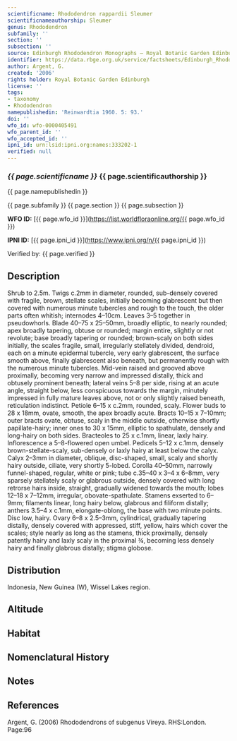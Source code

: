```yaml
---
scientificname: Rhododendron rappardii Sleumer
scientificnameauthorship: Sleumer
genus: Rhododendron
subfamily: ''
section: ''
subsection: ''
source: Edinburgh Rhododendron Monographs – Royal Botanic Garden Edinburgh
identifier: https://data.rbge.org.uk/service/factsheets/Edinburgh_Rhododendron_Monographs.xhtml
author: Argent, G.
created: '2006'
rights holder: Royal Botanic Garden Edinburgh
license: ''
tags:
- taxonomy
- Rhododendron
namepublishedin: 'Reinwardtia 1960. 5: 93.'
doi: ''
wfo_id: wfo-0000405491
wfo_parent_id: ''
wfo_accepted_id: ''
ipni_id: urn:lsid:ipni.org:names:333202-1
verified: null
---
```

### _{{ page.scientificname }}_ {{ page.scientificauthorship }}
 {{ page.namepublishedin }}

{{ page.subfamily }} {{ page.section }} {{ page.subsection }}

**WFO ID:** [{{ page.wfo_id }}](https://list.worldfloraonline.org/{{ page.wfo_id }})

**IPNI ID:** [{{ page.ipni_id }}](https://www.ipni.org/n/{{ page.ipni_id }})

Verified by: {{ page.verified }}



## Description
Shrub to 2.5m. Twigs c.2mm in diameter, rounded, sub-densely covered with fragile, brown, stellate scales, initially becoming glabrescent but then covered with numerous minute tubercles and rough to the touch, the older parts often whitish; internodes 4–10cm. Leaves 3–5 together in pseudowhorls. Blade 40–75 x 25–50mm, broadly elliptic, to nearly rounded; apex broadly tapering, obtuse or rounded; margin entire, slightly or not revolute; base broadly tapering or rounded; brown-scaly on both sides initially, the scales fragile, small, irregularly stellately divided, dendroid, each on a minute epidermal tubercle, very early glabrescent, the surface smooth above, finally glabrescent also beneath, but permanently rough with the numerous minute tubercles. Mid-vein raised and grooved above proximally, becoming very narrow and impressed distally, thick and obtusely prominent beneath; lateral veins 5–8 per side, rising at an acute angle, straight below, less conspicuous towards the margin, minutely impressed in fully mature leaves above, not or only slightly raised beneath, reticulation indistinct. Petiole 6–15 x c.2mm, rounded, scaly. Flower buds to 28 x 18mm, ovate, smooth, the apex broadly acute. Bracts 10–15 x 7–10mm; outer bracts ovate, obtuse, scaly in the middle outside, otherwise shortly papillate-hairy; inner ones to 30 x 15mm, elliptic to spathulate, densely and long-hairy on both sides. Bracteoles to 25 x c.1mm, linear, laxly hairy. Inflorescence a 5–8-flowered open umbel. Pedicels 5–12 x c.1mm, densely brown-stellate-scaly, sub-densely or laxly hairy at least below the calyx. Calyx 2–3mm in diameter, oblique, disc-shaped, small, scaly and shortly hairy outside, ciliate, very shortly 5-lobed. Corolla 40–50mm, narrowly funnel-shaped, regular, white or pink; tube c.35–40 x 3–4 x 6–8mm, very sparsely stellately scaly or glabrous outside, densely covered with long retrorse hairs inside, straight, gradually widened towards the mouth; lobes 12–18 x 7–12mm, irregular, obovate-spathulate. Stamens exserted to 6–9mm; filaments linear, long hairy below, glabrous and filiform distally; anthers 3.5–4 x c.1mm, elongate-oblong, the base with two minute points. Disc low, hairy. Ovary 6–8 x 2.5–3mm, cylindrical, gradually tapering distally, densely covered with appressed, stiff, yellow, hairs which cover the scales; style nearly as long as the stamens, thick proximally, densely patently hairy and laxly scaly in the proximal ¾, becoming less densely hairy and finally glabrous distally; stigma globose.

## Distribution
Indonesia, New Guinea (W), Wissel Lakes region.

## Altitude


## Habitat


## Nomenclatural History

                       
## Notes


## References

Argent, G. (2006) Rhododendrons of subgenus Vireya. RHS:London. Page:96
